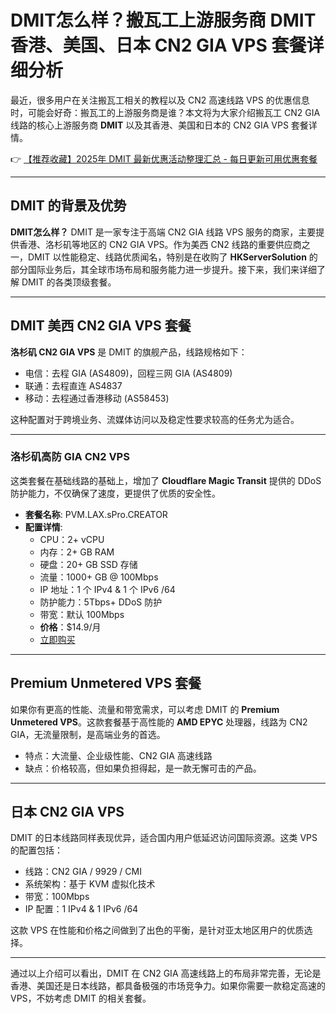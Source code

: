 # DMIT怎么样？搬瓦工上游服务商 DMIT 香港、美国、日本 CN2 GIA VPS 套餐详细分析

最近，很多用户在关注搬瓦工相关的教程以及 CN2 高速线路 VPS 的优惠信息时，可能会好奇：搬瓦工的上游服务商是谁？本文将为大家介绍搬瓦工 CN2 GIA 线路的核心上游服务商 **DMIT** 以及其香港、美国和日本的 CN2 GIA VPS 套餐详情。

👉 [【推荐收藏】2025年 DMIT 最新优惠活动整理汇总 - 每日更新可用优惠套餐](https://bit.ly/dmit_coupon)

---

## DMIT 的背景及优势

**DMIT怎么样？** DMIT 是一家专注于高端 CN2 GIA 线路 VPS 服务的商家，主要提供香港、洛杉矶等地区的 CN2 GIA VPS。作为美西 CN2 线路的重要供应商之一，DMIT 以性能稳定、线路优质闻名，特别是在收购了 **HKServerSolution** 的部分国际业务后，其全球市场布局和服务能力进一步提升。接下来，我们来详细了解 DMIT 的各类顶级套餐。

---

## DMIT 美西 CN2 GIA VPS 套餐

**洛杉矶 CN2 GIA VPS** 是 DMIT 的旗舰产品，线路规格如下：

- 电信：去程 GIA (AS4809)，回程三网 GIA (AS4809)
- 联通：去程直连 AS4837
- 移动：去程通过香港移动 (AS58453)

这种配置对于跨境业务、流媒体访问以及稳定性要求较高的任务尤为适合。

---

### 洛杉矶高防 GIA CN2 VPS

这类套餐在基础线路的基础上，增加了 **Cloudflare Magic Transit** 提供的 DDoS 防护能力，不仅确保了速度，更提供了优质的安全性。

- **套餐名称**: PVM.LAX.sPro.CREATOR
- **配置详情**:
  - CPU：2+ vCPU
  - 内存：2+ GB RAM
  - 硬盘：20+ GB SSD 存储
  - 流量：1000+ GB @ 100Mbps
  - IP 地址：1 个 IPv4 & 1 个 IPv6 /64
  - 防护能力：5Tbps+ DDoS 防护
  - 带宽：默认 100Mbps
  - **价格**：$14.9/月
  - [立即购买](https://bit.ly/dmit_coupon)

---

## Premium Unmetered VPS 套餐

如果你有更高的性能、流量和带宽需求，可以考虑 DMIT 的 **Premium Unmetered VPS**。这款套餐基于高性能的 **AMD EPYC** 处理器，线路为 CN2 GIA，无流量限制，是高端业务的首选。

- 特点：大流量、企业级性能、CN2 GIA 高速线路
- 缺点：价格较高，但如果负担得起，是一款无懈可击的产品。

---

## 日本 CN2 GIA VPS

DMIT 的日本线路同样表现优异，适合国内用户低延迟访问国际资源。这类 VPS 的配置包括：

- 线路：CN2 GIA / 9929 / CMI
- 系统架构：基于 KVM 虚拟化技术
- 带宽：100Mbps
- IP 配置：1 IPv4 & 1 IPv6 /64

这款 VPS 在性能和价格之间做到了出色的平衡，是针对亚太地区用户的优质选择。

---

通过以上介绍可以看出，DMIT 在 CN2 GIA 高速线路上的布局非常完善，无论是香港、美国还是日本线路，都具备极强的市场竞争力。如果你需要一款稳定高速的 VPS，不妨考虑 DMIT 的相关套餐。